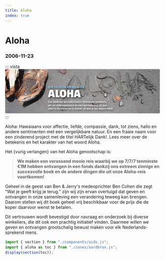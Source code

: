 ```yaml
---
title: Aloha
index: true
---
```

# Aloha
### 2006-11-23

::: vista
![aloha vista](Aloha-vista.png)
:::

Aloha: Hawaiaans voor affectie, liefde, compassie, dank, tot ziens, hallo en andere sentimenten met een vergelijkbare natuur. En een fraaie naam voor een zinderend project met de titel HARTelijk Dank!. Lees meer over de betekenis en het karakter van het woord Aloha.

Het {vurig verlangen} van het Aloha genootschap is:

> **We maken een verassend mooie reis waarbij we op 7/7/7 tenminste €1M hebben ontvangen in een fonds dankzij ons extreem zinnige en succesvolle boek en de andere dingen die uit onze Aloha-reis voortkomen!**

Geheel in de geest van Ben & Jerry's medeoprichter Ben Cohen die zegt “Wat je geeft krijg je terug.” zijn wij zijn ervan overtuigd dat geven en ontvangen in onze samenleving een verandering teweeg kan brengen. Daarom stellen wij dit boek geheel vrij beschikbaar voor de prijs die de koper daarvoor wenst te betalen.

Dit vertrouwen wordt bevestigd door navraag en onderzoek bij diverse winkeliers, die dit ook een prachtig initiatief vinden. Daarmee willen we geven en ontvangen grootschalig bewust maken voor elk Nederlands-sprekend mens.

~~~js
import { section } from "./components/aids.js";
import { aloha as toc } from "./zones/aardbron.js";
display(section(toc));
~~~